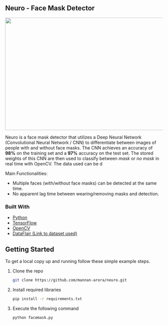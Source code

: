 
  
## Neuro - Face Mask Detector
<img src="https://i.ibb.co/hycmyB2/neuro.png" width="640" height="360">


Neuro is a face mask detector that utilizes a Deep Neural Network (Convolutional Neural Network / CNN) to differentiate between images of people with and without face masks. The CNN achieves an accuracy of **98%** on the training set and a **97%** accuracy on the test set. The stored weights of this CNN are then used to classify between *mask* or *no mask* in real time with OpenCV. The data used can be d

Main Functionalities:
* Multiple faces (with/without face masks) can be detected at the same time.
* No apparent lag time between wearing/removing masks and detection.


### Built With
* [Python](https://www.python.org/)
* [TensorFlow](https://www.tensorflow.org/)
* [OpenCV](https://opencv.org/)
* [DataFlair (Link to dataset used)](https://data-flair.training/blogs/download-face-mask-data/)



## Getting Started

To get a local copy up and running follow these simple example steps.

1. Clone the repo
   ```sh
   git clone https://github.com/mannan-arora/neuro.git
   ```
2. Install required libraries
   ```sh
   pip install -r requirements.txt
   ```
3. Execute the following command 
   ```sh
   python facemask.py
   ```
